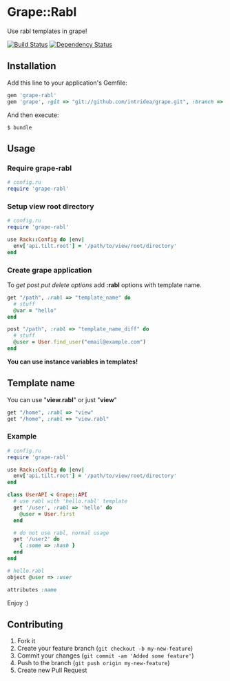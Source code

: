 # Grape::Rabl

Use rabl templates in grape!

[![Build Status](https://secure.travis-ci.org/LTe/grape-rabl.png)](http://travis-ci.org/LTe/grape-rabl) [![Dependency Status](https://gemnasium.com/LTe/grape-rabl.png)](https://gemnasium.com/LTe/grape-rabl)


## Installation

Add this line to your application's Gemfile:

```ruby
gem 'grape-rabl'
gem 'grape', :git => "git://github.com/intridea/grape.git", :branch => "frontier"
```

And then execute:

    $ bundle

## Usage

### Require grape-rabl
```ruby
# config.ru
require 'grape-rabl'
```

### Setup view root directory
```ruby
# config.ru
require 'grape-rabl'

use Rack::Config do |env|
  env['api.tilt.root'] = '/path/to/view/root/directory'
end
```

### Create grape application

To *get post put delete options* add **:rabl** options with template name.

```ruby
get "/path", :rabl => "template_name" do
  # stuff
  @var = "hello"
end

post "/path", :rabl => "template_name_diff" do
  # stuff
  @user = User.find_user("email@example.com")
end
```

**You can use instance variables in templates!**

## Template name

You can use "**view.rabl**" or just "**view**"

```ruby
get "/home", :rabl => "view"
get "/home", :rabl => "view.rabl"
```

### Example

```ruby
# config.ru
require 'grape-rabl'

use Rack::Config do |env|
  env['api.tilt.root'] = '/path/to/view/root/directory'
end

class UserAPI < Grape::API
  # use rabl with 'hello.rabl' template
  get '/user', :rabl => 'hello' do
    @user = User.first
  end

  # do not use rabl, normal usage
  get '/user2' do
    { :some => :hash }
  end
end
```

```ruby
# hello.rabl
object @user => :user

attributes :name
```


Enjoy :)

## Contributing

1. Fork it
2. Create your feature branch (`git checkout -b my-new-feature`)
3. Commit your changes (`git commit -am 'Added some feature'`)
4. Push to the branch (`git push origin my-new-feature`)
5. Create new Pull Request
